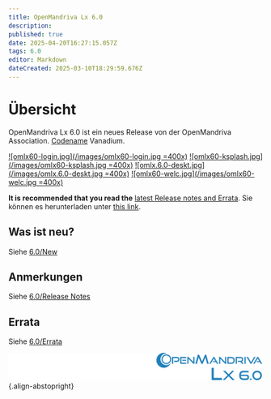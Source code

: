 ```yaml
---
title: OpenMandriva Lx 6.0
description: 
published: true
date: 2025-04-20T16:27:15.057Z
tags: 6.0
editor: Markdown
dateCreated: 2025-03-10T18:29:59.676Z
---
```


# Übersicht

OpenMandriva Lx 6.0 ist ein neues Release von der OpenMandriva Association. [Codename](/policies/codename) Vanadium.


[![omlx60-login.jpg](/images/omlx60-login.jpg =400x)](/images/omlx60-login.jpg) [![omlx60-ksplash.jpg](/images/omlx60-ksplash.jpg =400x)](/images/omlx60-ksplash.jpg) 
[![omlx.6.0-deskt.jpg](/images/omlx.6.0-deskt.jpg =400x)](/images/omlx.6.0-deskt.jpg) [![omlx60-welc.jpg](/images/omlx60-welc.jpg =400x)](/images/omlx60-welc.jpg) 


**It is recommended that you read the** [latest Release notes and Errata](https://wiki.openmandriva.org/distribution/releases/current).
Sie können es herunterladen unter [this link](https://sourceforge.net/projects/openmandriva/files/release/6.0/).

## Was ist neu?
Siehe [6.0/New](/distribution/releases/omlx60/new)

## Anmerkungen
Siehe [6.0/Release Notes](/distribution/releases/omlx60/notes)

## Errata
Siehe [6.0/Errata](/distribution/releases/omlx60/errata)

![header-tr-60.svg](/assets/header-tr-60.svg){.align-abstopright}

